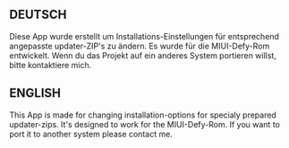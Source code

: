## DEUTSCH ##
Diese App wurde erstellt um Installations-Einstellungen für entsprechend angepasste updater-ZIP's zu ändern.
Es wurde für die MIUI-Defy-Rom entwickelt. Wenn du das Projekt auf ein anderes System portieren willst, bitte kontaktiere mich.


## ENGLISH ##
This App is made for changing installation-options for specialy prepared updater-zips.
It's designed to work for the MIUI-Defy-Rom. If you want to port it to another system please contact me.